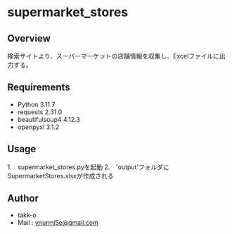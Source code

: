 # supermarket_stores

## Overview
検索サイトより、スーパーマーケットの店舗情報を収集し、Excelファイルに出力する。

## Requirements
- Python 3.11.7
- requests 2.31.0
- beautifulsoup4 4.12.3
- openpyxl 3.1.2

## Usage
1.　supermarket_stores.pyを起動
2.　'output'フォルダにSupermarketStores.xlsxが作成される

## Author
* takk-o
* Mail : ynurmj5e@gmail.com